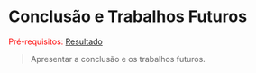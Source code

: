 # Conclusão e Trabalhos Futuros

<span style="color:red">Pré-requisitos: <a href="5-Resultado.md">Resultado</a></span>

> Apresentar a conclusão e os trabalhos futuros.
